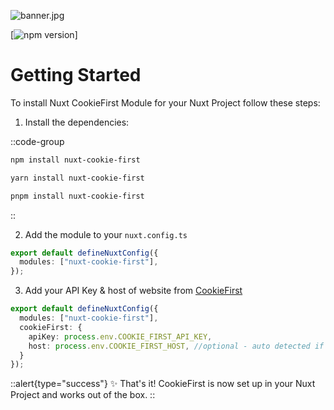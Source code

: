 ![banner.jpg](/banner.jpg)

[![npm version][npm-version-src]]

# Getting Started

To install Nuxt CookieFirst Module for your Nuxt Project follow these steps:


1. Install the dependencies:

::code-group

  ```bash [npm]
  npm install nuxt-cookie-first
  ```

  ```bash [yarn]
  yarn install nuxt-cookie-first
  ```

  ```bash [pnpm]
  pnpm install nuxt-cookie-first
  ```

::

2. Add the module to your `nuxt.config.ts`

```ts
export default defineNuxtConfig({
  modules: ["nuxt-cookie-first"],
});
```

3. Add your API Key & host of website from [CookieFirst](https://cookiefirst.com/)

```ts
export default defineNuxtConfig({
  modules: ["nuxt-cookie-first"],
  cookieFirst: {
    apiKey: process.env.COOKIE_FIRST_API_KEY,
    host: process.env.COOKIE_FIRST_HOST, //optional - auto detected if not set
  }
});
```

::alert{type="success"}
✨ That's it! CookieFirst is now set up in your Nuxt Project and works out of the box.
::


<!-- Badges -->

[npm-version-src]: https://img.shields.io/npm/v/nuxt-cookie-first/latest.svg?style=flat&colorA=18181B&colorB=28CF8D
